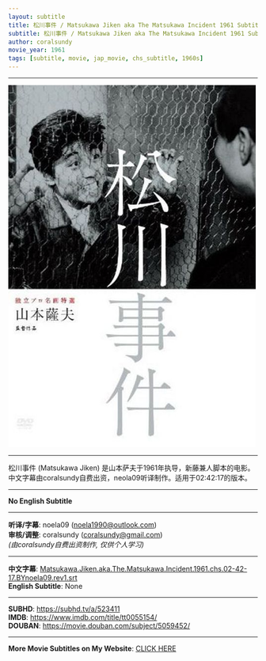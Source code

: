 ```yaml
---
layout: subtitle
title: 松川事件 / Matsukawa Jiken aka The Matsukawa Incident 1961 Subtitle (Chinese)
subtitle: 松川事件 / Matsukawa Jiken aka The Matsukawa Incident 1961 Subtitle (Chinese)
author: coralsundy
movie_year: 1961
tags: [subtitle, movie, jap_movie, chs_subtitle, 1960s]
---
```


------

<img src="../assets/tt0055154.jpg" alt="tt0055154_cover_art" />

------

松川事件 (Matsukawa Jiken) 是山本萨夫于1961年执导，新藤兼人脚本的电影。中文字幕由coralsundy自费出资，neola09听译制作。适用于02:42:17的版本。

------

**No English Subtitle**

------

**听译/字幕**: noela09 (noela1990@outlook.com)<br>
**审核/调整**: coralsundy (coralsundy@gmail.com)<br>
*(由coralsundy自费出资制作, 仅供个人学习)*

------

**中文字幕**: [Matsukawa.Jiken.aka.The.Matsukawa.Incident.1961.chs.02-42-17.BYnoela09.rev1.srt](../subtitles/Matsukawa.Jiken.aka.The.Matsukawa.Incident.1961.chs.02-42-17.BYnoela09.rev1.srt)<br>
**English Subtitle**: None

------

**SUBHD**: <https://subhd.tv/a/523411><br>
**IMDB**: <https://www.imdb.com/title/tt0055154/><br>
**DOUBAN**: <https://movie.douban.com/subject/5059452/>

------

**More Movie Subtitles on My Website**: <a href='{% post_url 2021-01-10-subtitles-summary-list %}'>CLICK HERE</a>


